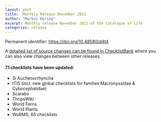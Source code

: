 ```yaml
---
layout: post
title:  Monthly Release November 2021
author: "Markus Döring"
excerpt: Monthly release November 2021 of the Catalogue of Life
categories: release
---
```


Permanent identifier: https://doi.org/10.48580/d4t4

A [detailed list of source changes can be found in ChecklistBank](https://www.checklistbank.org/dataset/2351/sourcemetrics?hideUnchanged=true&releaseKey=2349) where you can also view changes between other releases.

#### 71 checklists have been updated:

 * 3i Auchenorrhyncha
 * ITIS (incl. new global checklists for families Macronyssidae & Cybocephalidae)
 * Scarabs
 * ThripsWiki
 * World Ferns
 * World Plants
 * WoRMS, 65 checklists
